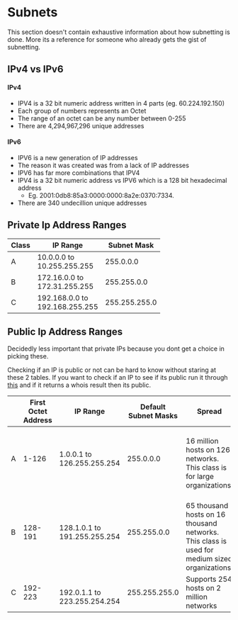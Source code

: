 # Subnets

This section doesn't contain exhaustive information about how subnetting is done. More its a reference for someone who already gets the gist of subnetting.

## IPv4 vs IPv6

#### IPv4
* IPV4 is a 32 bit numeric address written in 4 parts (eg. 60.224.192.150)
* Each group of numbers represents an Octet 
* The range of an octet can be any number between 0-255
* There are 4,294,967,296 unique addresses

#### IPv6
* IPV6 is a new generation of IP addresses
* The reason it was created was from a lack of IP addresses
* IPV6 has far more combinations that IPV4
* IPV4 is a 32 bit numeric address vs IPV6 which is a 128 bit hexadecimal address
  * Eg. 2001:0db8:85a3:0000:0000:8a2e:0370:7334.
* There are 340 undecillion unique addresses

## Private Ip Address Ranges

| Class | IP Range                           | Subnet Mask   |
|-------|------------------------------------|---------------|
| A     | 10.0.0.0 to<br>10.255.255.255      | 255.0.0.0     |
| B     | 172.16.0.0 to<br>172.31.255.255    | 255.255.0.0   |
| C     | 192.168.0.0 to <br>192.168.255.255 | 255.255.255.0 |

## Public Ip Address Ranges

Decidedly less important that private IPs because you dont get a choice in picking these.

Checking if an IP is public or not can be hard to know without staring at these 2 tables. If you want to check if an IP to see if its public run it through [this](https://ipinfo.info/html/ip_checker.php) and if it returns a whois result then its public.

|   | First Octet Address | IP Range                            | Default Subnet Masks | Spread                                                                                               |
|---|---------------------|-------------------------------------|----------------------|------------------------------------------------------------------------------------------------------|
| A | 1-126               | 1.0.0.1 to 126.255.255.254          | 255.0.0.0            | <br>16 million hosts on 126 networks.<br>This class is for large organizations.                      |
| B | 128-191             | 128.1.0.1 to<br>191.255.255.254     | 255.255.0.0          | <br>65 thousand hosts on 16 thousand networks.<br>This class is used for medium sized organizations. |
| C | 192-223             | <br>192.0.1.1 to<br>223.255.254.254 | 255.255.255.0        | Supports 254 hosts on 2 million networks                                                             |